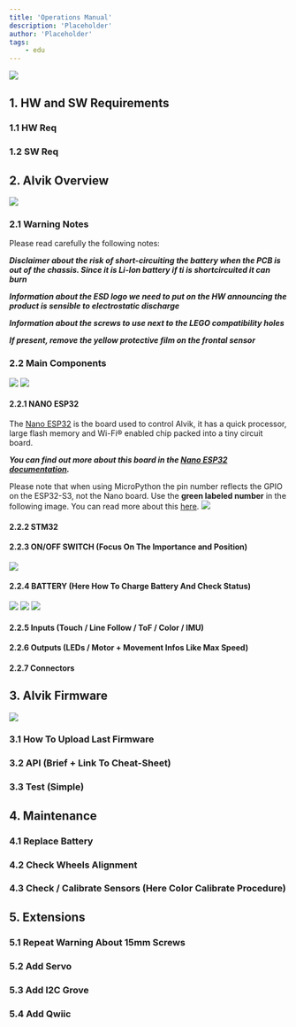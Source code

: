 ```yaml
---
title: 'Operations Manual'
description: 'Placeholder'
author: 'Placeholder'
tags:
	- edu
---
```


![](assets/title.png)

## 1. HW and SW Requirements
### 1.1 HW Req
### 1.2 SW Req

## 2. Alvik Overview
![](assets/main-components.png)
### 2.1 Warning Notes
Please read carefully the following notes:

***Disclaimer about the risk of short-circuiting the battery when the PCB is out of the chassis. Since it is Li-Ion battery if ti is shortcircuited it can burn***

***Information about the ESD logo we need to put on the HW announcing the product is sensible to electrostatic discharge***

***Information about the screws to use next to the LEGO compatibility holes***

***If present, remove the yellow protective film on the frontal sensor***

### 2.2 Main Components
![](assets/up-components.png)
![](assets/down-components.png)
#### 2.2.1 NANO ESP32
The [Nano ESP32](https://store.arduino.cc/products/nano-esp32) is the board used to control Alvik, it has a quick processor, large flash memory and Wi-Fi® enabled chip packed into a tiny circuit board.

***You can find out more about this board in the [Nano ESP32 documentation](/hardware/nano-esp32).***

Please note that when using MicroPython the pin number reflects the GPIO on the ESP32-S3, not the Nano board. Use the **green labeled number** in the following image. You can read more about this [here](https://docs.arduino.cc/micropython/micropython-course/course/introduction-python#nano-esp32--micropython-pinout).
![](assets/esp-pinout.png)
#### 2.2.2 STM32

#### 2.2.3 ON/OFF SWITCH (Focus On The Importance and Position)
![](assets/robot-on.png)

#### 2.2.4 BATTERY (Here How To Charge Battery And Check Status)

![](assets/charging.gif)
![](assets/ide-charging.png)
![](assets/charged.png)


#### 2.2.5 Inputs (Touch / Line Follow / ToF / Color / IMU)
#### 2.2.6 Outputs (LEDs / Motor + Movement Infos Like Max Speed)
#### 2.2.7 Connectors

## 3. Alvik Firmware
![](assets/connecting-final.gif)
### 3.1 How To Upload Last Firmware
### 3.2 API (Brief + Link To Cheat-Sheet)
### 3.3 Test (Simple)

## 4. Maintenance
### 4.1 Replace Battery
### 4.2 Check Wheels Alignment
### 4.3 Check / Calibrate Sensors (Here Color Calibrate Procedure)

## 5. Extensions
### 5.1 Repeat Warning About 15mm Screws
### 5.2 Add Servo
### 5.3 Add I2C Grove
### 5.4 Add Qwiic


